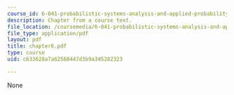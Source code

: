 ```yaml
---
course_id: 6-041-probabilistic-systems-analysis-and-applied-probability-spring-2006
description: Chapter from a course text.
file_location: /coursemedia/6-041-probabilistic-systems-analysis-and-applied-probability-spring-2006/c633628a7a62560447d3b9a345282323_chapter6.pdf
file_type: application/pdf
layout: pdf
title: chapter6.pdf
type: course
uid: c633628a7a62560447d3b9a345282323

---
```

None